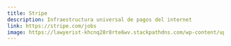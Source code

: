 ```yaml
---
title: Stripe
description: Infraestructura universal de pagos del internet
link: https://stripe.com/jobs
image: https://lawyerist-khcnq28r8rte6wv.stackpathdns.com/wp-content/uploads/2017/06/Stripe-logo.png
---
```

